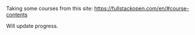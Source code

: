 Taking some courses from this site:  https://fullstackopen.com/en/#course-contents

Will update progress.
